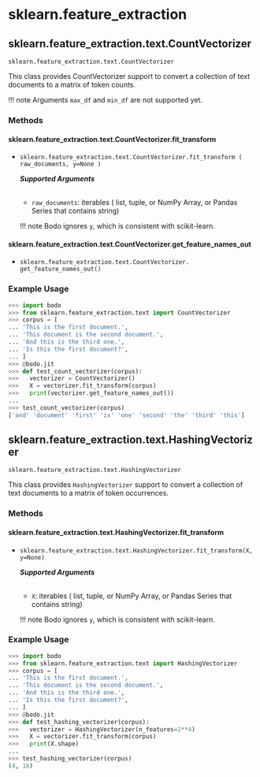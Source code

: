 # sklearn.feature_extraction



## sklearn.feature_extraction.text.CountVectorizer

`sklearn.feature_extraction.text.CountVectorizer`


This class provides CountVectorizer support to convert a collection of
text documents to a matrix of token counts.

!!! note
    Arguments `max_df` and `min_df` are not supported yet.

### Methods

#### sklearn.feature_extraction.text.CountVectorizer.fit_transform

- `sklearn.feature_extraction.text.CountVectorizer.fit_transform ( raw_documents, y=None ) `

    ***Supported Arguments***
    <br>
    <br> 
    -   `raw_documents`: iterables ( list, tuple, or NumPy Array, or Pandas
    Series that contains string)

    !!! note
        Bodo ignores `y`, which is consistent with scikit-learn.
        
        
#### sklearn.feature_extraction.text.CountVectorizer.get_feature_names_out

- `sklearn.feature_extraction.text.CountVectorizer. get_feature_names_out()`

### Example Usage

```py
>>> import bodo
>>> from sklearn.feature_extraction.text import CountVectorizer
>>> corpus = [
... 'This is the first document.',
... 'This document is the second document.',
... 'And this is the third one.',
... 'Is this the first document?',
... ]
>>> @bodo.jit
>>> def test_count_vectorizer(corpus):
>>>   vectorizer = CountVectorizer()
>>>   X = vectorizer.fit_transform(corpus)
>>>   print(vectorizer.get_feature_names_out())
...
>>> test_count_vectorizer(corpus)
['and' 'document' 'first' 'is' 'one' 'second' 'the' 'third' 'this']
```

## sklearn.feature_extraction.text.HashingVectorizer

`sklearn.feature_extraction.text.HashingVectorizer`


This class provides `HashingVectorizer` support to convert a collection
of text documents to a matrix of token occurrences.

### Methods

#### sklearn.feature_extraction.text.HashingVectorizer.fit_transform

- `sklearn.feature_extraction.text.HashingVectorizer.fit_transform(X, y=None)`

    ***Supported Arguments***
    <br>
    <br> 
    - `X`: iterables ( list, tuple, or NumPy Array, or Pandas
           Series that contains string)

    !!! note
        Bodo ignores `y`, which is consistent with scikit-learn.

### Example Usage

```py
>>> import bodo
>>> from sklearn.feature_extraction.text import HashingVectorizer
>>> corpus = [
... 'This is the first document.',
... 'This document is the second document.',
... 'And this is the third one.',
... 'Is this the first document?',
... ]
>>> @bodo.jit
>>> def test_hashing_vectorizer(corpus):
>>>   vectorizer = HashingVectorizer(n_features=2**4)
>>>   X = vectorizer.fit_transform(corpus)
>>>   print(X.shape)
...
>>> test_hashing_vectorizer(corpus)
(4, 16)
```
